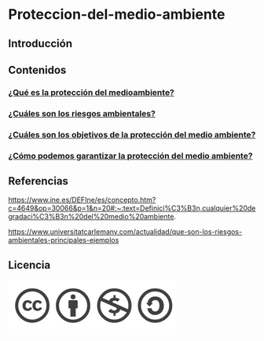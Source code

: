 # Proteccion-del-medio-ambiente

## Introducción

## Contenidos

### [¿Qué es la protección del medioambiente?](markdown/PMA.md)

### [¿Cuáles son los riesgos ambientales?](markdown/RA.md)

### [¿Cuáles son los objetivos de la protección del medio ambiente?](markdown/OPMA.md)

### [¿Cómo podemos garantizar la protección del medio ambiente?](markdown/PGPMA.md)

## Referencias

https://www.ine.es/DEFIne/es/concepto.htm?c=4649&op=30066&p=1&n=20#:~:text=Definici%C3%B3n,cualquier%20degradaci%C3%B3n%20del%20medio%20ambiente.

https://www.universitatcarlemany.com/actualidad/que-son-los-riesgos-ambientales-principales-ejemplos

## Licencia

![Licencia](imagenes/licencia.png)
